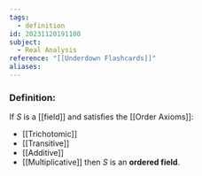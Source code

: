 ```yaml
---
tags:
  - definition
id: 20231120191100
subject:
  - Real Analysis
reference: "[[Underdown Flashcards]]"
aliases: 
---
```

### Definition:
If $S$ is a [[field]] and satisfies the [[Order Axioms]]:
- [[Trichotomic]]
- [[Transitive]]
- [[Additive]]
- [[Multiplicative]]
then $S$ is an **ordered field**.